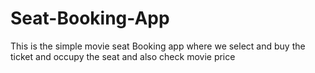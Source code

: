 # Seat-Booking-App

This is the simple movie seat Booking app where we select and buy the ticket and occupy the seat and also check movie price

